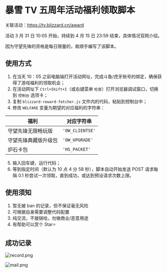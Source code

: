 # 暴雪 TV 五周年活动福利领取脚本

关联活动：<https://tv.blizzard.cn/award>

活动 3 月 31 日 10:05 开始，持续到 4 月 15 日 23:59 结束，具体情况官网介绍。

因为守望先锋的资格是每日限量的，故顺手编写了该脚本。

## 使用方式

1. 在当天 10：05 之前电脑端打开活动网址，完成斗鱼/虎牙账号的绑定，确保获得了游戏福利的领取机会；
2. 在活动网址下 `Ctrl+Shift+I`（或右键菜单 `检查`）打开浏览器调试窗口，切换到 `控制台` 选项卡；
3. 复制 `blizzard-reward-fetcher.js` 文件内的代码，粘贴到控制台中；
4. 修改 `WELFARE` 变量为期望的对应福利的字符串：

| 福利                 | 对应字符串      |
| -------------------- | --------------- |
| 守望先锋无限畅玩版   | `'OW_CLIENTSE'` |
| 守望先锋典藏版升级包 | `'OW_UPGRADE'`  |
| 炉石卡包             | `'HS_PACKET'`   |

5. 输入回车键，运行代码；
6. 等到指定时间（默认为 10 点 4 分 58 秒），脚本自动开始发送 POST 请求每隔 0.1 秒尝试一次领取，直到成功，或达到预设请求次数上限。

## 使用须知

1. 暂无被 ban 的记录，但不保证毫无风险
2. 可根据自身需要调整代码配置
3. 纯交流，不接锅哈，勿做商业/恶意用途
4. 有帮助可以赏个 Star⭐

## 成功记录

![record.png](https://i.loli.net/2021/04/02/oLsRIS3gD5JHzA6.png)

![mail.png](https://i.loli.net/2021/04/02/lTRSIY9WOXPsB2A.png)
